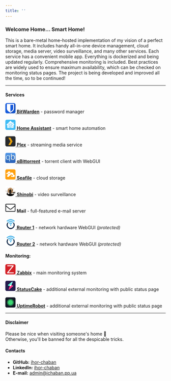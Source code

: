```yaml
---
title: ''
---
```

### Welcome Home... Smart Home!
This is a bare-metal home-hosted implementation of my vision of a perfect smart home. It includes handy all-in-one device management, cloud storage, media server, video surveillance, and many other services. Each service has a convenient mobile app. Everything is dockerized and being updated regularly. Comprehensive monitoring is included.
Best practices are widely used to ensure maximum availability, which can be checked on monitoring status pages.
The project is being developed and improved all the time, so to be continued!

---

#### Services
[![BitWarden](image/bitwarden.png) **BitWarden**](https://bitwarden.ichaban.pp.ua) - password manager\
\
[![Home Assistant](image/home-assistant.png) **Home Assistant**](https://home-assistant.ichaban.pp.ua) - smart home automation\
\
[![Plex](image/plex.png) **Plex**](https://plex.ichaban.pp.ua) - streaming media service\
\
[![qBittorrent](image/qbittorrent.png) **qBittorrent**](https://qbittorrent.ichaban.pp.ua) - torrent client with WebGUI\
\
[![Seafile](image/seafile.png) **Seafile**](https://seafile.ichaban.pp.ua) - cloud storage\
\
[![Shinobi](image/shinobi.png) **Shinobi**](https://shinobi.ichaban.pp.ua) - video surveillance\
\
![Mail](image/mail.png) **Mail** - full-featured e-mail server\
\
[![Router1](image/openwrt.png) **Router 1**](https://router1.ichaban.pp.ua) - network hardware WebGUI *(protected)*\
\
[![Router2](image/openwrt.png) **Router 2**](https://router2.ichaban.pp.ua) - network hardware WebGUI *(protected)*

#### Monitoring:
[![Zabbix](image/zabbix.png) **Zabbix**](https://zabbix.ichaban.pp.ua) - main monitoring system\
\
[![StatusCake](image/statuscake.png) **StatusCake**](https://statuscake.ichaban.pp.ua) - additional external monitoring with public status page\
\
[![UptimeRobot](image/uptimerobot.png) **UptimeRobot**](https://stats.uptimerobot.com/MNJ53f5w5R) - additional external monitoring with public status page

---

#### Disclaimer
Please be nice when visiting someone's home 🙂\
Otherwise, you'll be banned for all the despicable tricks.

#### Contacts
 - **GitHub:** [ihor-chaban](https://github.com/ihor-chaban)
 - **LinkedIn:** [ihor-chaban](https://www.linkedin.com/in/ihor-chaban)
 - **E-mail:** [admin@ichaban.pp.ua](mailto:admin@ichaban.pp.ua)